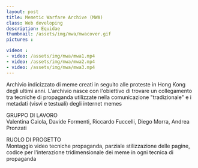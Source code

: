 ```yaml
---
layout: post
title: Memetic Warfare Archive (MWA)
class: Web developing
description: Equidae
thumbnail: /assets/img/mwa/mwacover.gif
pictures : 

videos : 
- video: /assets/img/mwa/mwa1.mp4
- video: /assets/img/mwa/mwa2.mp4
- video: /assets/img/mwa/mwa3.mp4
---
```


Archivio indicizzato di meme creati in seguito alle proteste in Hong Kong degli ultimi anni. L'archivio nasce con l'obiettivo di trovare un collegamento tra tecniche di propaganda utilizzate nella comunicazione "tradizionale" e i metadati (visvi e testuali) degli internet memes

GRUPPO DI LAVORO<br>
Valentina Caiola, Davide Formenti, Riccardo Fuccelli, Diego Morra, Andrea Pronzati


RUOLO DI PROGETTO <br>
Montaggio video tecniche propaganda, parziale stilizzazione delle pagine, codice per l'interazione tridimensionale dei meme in ogni tecnica di propaganda